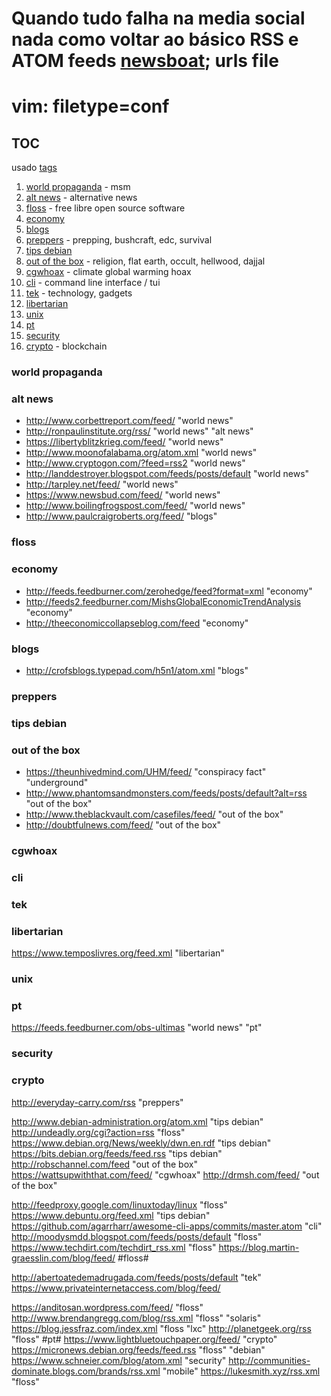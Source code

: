 # Quando tudo falha na media social nada como voltar ao básico RSS e ATOM feeds [newsboat](https://newsboat.org/); urls file

# vim: filetype=conf

## TOC 
usado [tags](https://wiki.archlinux.org/index.php/Newsboat#Tagging_feeds)

1. [world propaganda](#world-propaganda) - msm
2. [alt news](#alt-news) - alternative news
3. [floss](#floss) - free libre open source software
4. [economy](#economy)
5. [blogs](#blogs)
6. [preppers](#preppers) - prepping, bushcraft, edc, survival
7. [tips debian](#tips-debian)
8. [out of the box](#out-of-the-box) - religion, flat earth, occult, hellwood, dajjal
9. [cgwhoax](#cgwhoax) - climate global warming hoax
10. [cli](#cli) - command line interface / tui
11. [tek](#tek) - technology, gadgets
12. [libertarian](#libertarian)
13. [unix](#unix)
14. [pt](#pt)
15. [security](#security)
16. [crypto](#crypto) - blockchain








### world propaganda









### alt news
  * http://www.corbettreport.com/feed/ "world news"
  * http://ronpaulinstitute.org/rss/ "world news" "alt news"
  * https://libertyblitzkrieg.com/feed/ "world news"
  * http://www.moonofalabama.org/atom.xml "world news"
  * http://www.cryptogon.com/?feed=rss2 "world news"
  * http://landdestroyer.blogspot.com/feeds/posts/default "world news"
  * http://tarpley.net/feed/ "world news"
  * https://www.newsbud.com/feed/ "world news"
  * http://www.boilingfrogspost.com/feed/ "world news"
  * http://www.paulcraigroberts.org/feed/ "blogs"

### floss


### economy
 * http://feeds.feedburner.com/zerohedge/feed?format=xml "economy"
 * http://feeds2.feedburner.com/MishsGlobalEconomicTrendAnalysis "economy"
 * http://theeconomiccollapseblog.com/feed "economy"

### blogs
 * http://crofsblogs.typepad.com/h5n1/atom.xml "blogs"

### preppers


### tips debian 


### out of the box
 * https://theunhivedmind.com/UHM/feed/ "conspiracy fact" "underground"
 * http://www.phantomsandmonsters.com/feeds/posts/default?alt=rss "out of the box"
 * http://www.theblackvault.com/casefiles/feed/ "out of the box"
 * http://doubtfulnews.com/feed/ "out of the box"

### cgwhoax


### cli


### tek


### libertarian
https://www.temposlivres.org/feed.xml "libertarian"

### unix


### pt
https://feeds.feedburner.com/obs-ultimas "world news" "pt"

### security


### crypto







http://everyday-carry.com/rss "preppers"


http://www.debian-administration.org/atom.xml "tips debian"
http://undeadly.org/cgi?action=rss "floss"
https://www.debian.org/News/weekly/dwn.en.rdf "tips debian"
https://bits.debian.org/feeds/feed.rss "tips debian"
http://robschannel.com/feed "out of the box"
https://wattsupwiththat.com/feed/ "cgwhoax"
http://drmsh.com/feed/ "out of the box"


http://feedproxy.google.com/linuxtoday/linux "floss"
https://www.debuntu.org/feed.xml "tips debian"
https://github.com/agarrharr/awesome-cli-apps/commits/master.atom "cli"
http://moodysmdd.blogspot.com/feeds/posts/default "floss"
https://www.techdirt.com/techdirt_rss.xml "floss"
https://blog.martin-graesslin.com/blog/feed/ #floss#

http://abertoatedemadrugada.com/feeds/posts/default "tek"
https://www.privateinternetaccess.com/blog/feed/


https://anditosan.wordpress.com/feed/ "floss"
http://www.brendangregg.com/blog/rss.xml "floss" "solaris"
https://blog.jessfraz.com/index.xml "floss "lxc"
http://planetgeek.org/rss "floss" #pt#
https://www.lightbluetouchpaper.org/feed/ "crypto"
https://micronews.debian.org/feeds/feed.rss "floss" "debian"
https://www.schneier.com/blog/atom.xml "security"
http://communities-dominate.blogs.com/brands/rss.xml "mobile"
https://lukesmith.xyz/rss.xml "floss"



